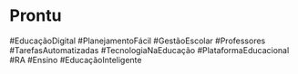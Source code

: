 # Prontu
#EducaçãoDigital #PlanejamentoFácil #GestãoEscolar #Professores #TarefasAutomatizadas #TecnologiaNaEducação #PlataformaEducacional #RA #Ensino #EducaçãoInteligente
